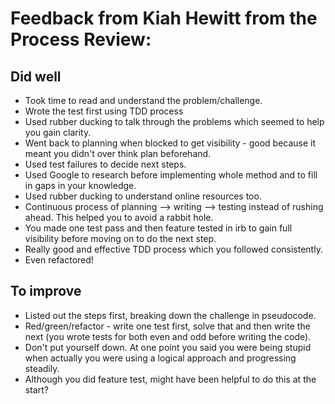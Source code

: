 # Feedback from Kiah Hewitt from the Process Review:

## Did well
* Took time to read and understand the problem/challenge.
* Wrote the test first using TDD process
* Used rubber ducking to talk through the problems which seemed to help you gain clarity.
* Went back to planning when blocked to get visibility - good because it meant you didn't over think plan beforehand.
* Used test failures to decide next steps.
* Used Google to research before implementing whole method and to fill in gaps in your knowledge.
* Used rubber ducking to understand online resources too.
* Continuous process of planning --> writing --> testing instead of rushing ahead. This helped you to avoid a rabbit hole.
* You made one test pass and then feature tested in irb to gain full visibility before moving on to do the next step.
* Really good and effective TDD process which you followed consistently.
* Even refactored! 

## To improve
* Listed out the steps first, breaking down the challenge in pseudocode.
* Red/green/refactor - write one test first, solve that and then write the next (you wrote tests for both even and odd before writing the code).
* Don't put yourself down. At one point you said you were being stupid when actually you were using a logical approach and progressing steadily.
* Although you did feature test, might have been helpful to do this at the start?
